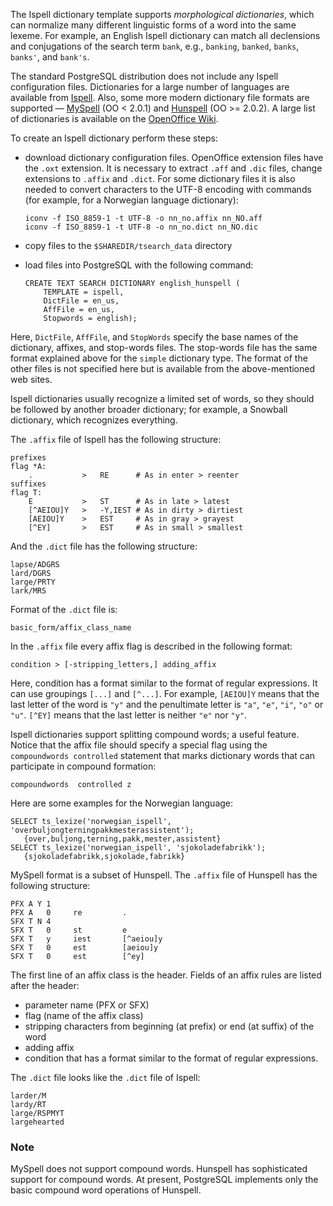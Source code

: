 The Ispell dictionary template supports *morphological dictionaries*, which can normalize many different linguistic forms of a word into the same lexeme. For example, an English Ispell dictionary can match all declensions and conjugations of the search term `bank`, e.g., `banking`, `banked`, `banks`, `banks'`, and `bank's`.

The standard PostgreSQL distribution does not include any Ispell configuration files. Dictionaries for a large number of languages are available from [Ispell](https://www.cs.hmc.edu/~geoff/ispell.html). Also, some more modern dictionary file formats are supported — [MySpell](https://en.wikipedia.org/wiki/MySpell) (OO < 2.0.1) and [Hunspell](https://hunspell.github.io/) (OO >= 2.0.2). A large list of dictionaries is available on the [OpenOffice Wiki](https://wiki.openoffice.org/wiki/Dictionaries).

To create an Ispell dictionary perform these steps:

- download dictionary configuration files. OpenOffice extension files have the `.oxt` extension. It is necessary to extract `.aff` and `.dic` files, change extensions to `.affix` and `.dict`. For some dictionary files it is also needed to convert characters to  the UTF-8 encoding with commands (for example, for a Norwegian language  dictionary):

  ```
  iconv -f ISO_8859-1 -t UTF-8 -o nn_no.affix nn_NO.aff
  iconv -f ISO_8859-1 -t UTF-8 -o nn_no.dict nn_NO.dic
  ```

- copy files to the `$SHAREDIR/tsearch_data` directory

- load files into PostgreSQL with the following command:

  ```
  CREATE TEXT SEARCH DICTIONARY english_hunspell (
      TEMPLATE = ispell,
      DictFile = en_us,
      AffFile = en_us,
      Stopwords = english);
  ```

Here, `DictFile`, `AffFile`, and `StopWords` specify the base names of the dictionary, affixes, and stop-words  files. The stop-words file has the same format explained above for the `simple` dictionary type. The format of the other files is not specified here but is available from the above-mentioned web sites.

Ispell dictionaries usually recognize a limited set of words, so  they should be followed by another broader dictionary; for example, a  Snowball dictionary, which recognizes everything.

The `.affix` file of Ispell has the following structure:

```
prefixes
flag *A:
    .           >   RE      # As in enter > reenter
suffixes
flag T:
    E           >   ST      # As in late > latest
    [^AEIOU]Y   >   -Y,IEST # As in dirty > dirtiest
    [AEIOU]Y    >   EST     # As in gray > grayest
    [^EY]       >   EST     # As in small > smallest
```

And the `.dict` file has the following structure:

```
lapse/ADGRS
lard/DGRS
large/PRTY
lark/MRS
```

Format of the `.dict` file is:

```
basic_form/affix_class_name
```

In the `.affix` file every affix flag is described in the following format:

```
condition > [-stripping_letters,] adding_affix
```

Here, condition has a format similar to the format of regular expressions. It can use groupings `[...]` and `[^...]`. For example, `[AEIOU]Y` means that the last letter of the word is `"y"` and the penultimate letter is `"a"`, `"e"`, `"i"`, `"o"` or `"u"`. `[^EY]` means that the last letter is neither `"e"` nor `"y"`.

Ispell dictionaries support splitting compound words; a useful  feature. Notice that the affix file should specify a special flag using  the `compoundwords controlled` statement that marks dictionary words that can participate in compound formation:

```
compoundwords  controlled z
```

Here are some examples for the Norwegian language:

```
SELECT ts_lexize('norwegian_ispell', 'overbuljongterningpakkmesterassistent');
   {over,buljong,terning,pakk,mester,assistent}
SELECT ts_lexize('norwegian_ispell', 'sjokoladefabrikk');
   {sjokoladefabrikk,sjokolade,fabrikk}
```

MySpell format is a subset of Hunspell. The `.affix` file of Hunspell has the following structure:

```
PFX A Y 1
PFX A   0     re         .
SFX T N 4
SFX T   0     st         e
SFX T   y     iest       [^aeiou]y
SFX T   0     est        [aeiou]y
SFX T   0     est        [^ey]
```

The first line of an affix class is the header. Fields of an affix rules are listed after the header:

- parameter name (PFX or SFX)
- flag (name of the affix class)
- stripping characters from beginning (at prefix) or end (at suffix) of the word
- adding affix
- condition that has a format similar to the format of regular expressions.

The `.dict` file looks like the `.dict` file of Ispell:

```
larder/M
lardy/RT
large/RSPMYT
largehearted
```

### Note

MySpell does not support compound words. Hunspell has sophisticated support for compound words. At present, PostgreSQL implements only the basic compound word operations of Hunspell.